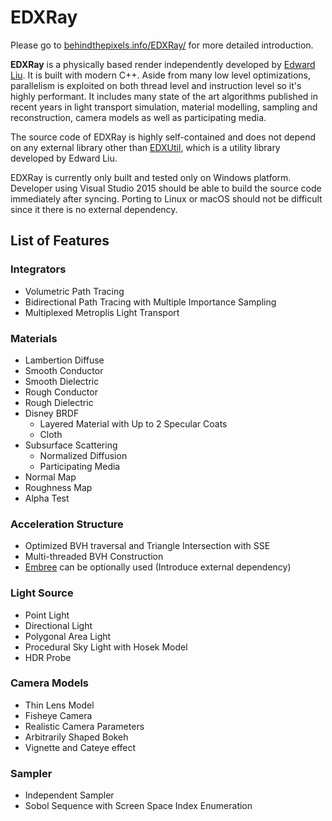 # EDXRay

Please go to [behindthepixels.info/EDXRay/](http://behindthepixels.info/EDXRay/) for more detailed introduction.

**EDXRay** is a physically based render independently developed by [Edward Liu](http://behindthepixels.info/). It is built with modern C++. Aside from many low level optimizations, parallelism is exploited on both thread level and instruction level so it's highly performant. It includes many state of the art algorithms published in recent years in light transport simulation, material modelling, sampling and reconstruction, camera models as well as participating media.

The source code of EDXRay is highly self-contained and does not depend on any external library other than [EDXUtil](https://github.com/EDXGraphics/EDXUtil), which is a utility library developed by Edward Liu.

EDXRay is currently only built and tested only on Windows platform. Developer using Visual Studio 2015 should be able to build the source code immediately after syncing. Porting to Linux or macOS should not be difficult since it there is no external dependency.

## List of Features

### Integrators
- Volumetric Path Tracing
- Bidirectional Path Tracing with Multiple Importance Sampling
- Multiplexed Metroplis Light Transport

### Materials
- Lambertion Diffuse
- Smooth Conductor
- Smooth Dielectric
- Rough Conductor
- Rough Dielectric
- Disney BRDF
  - Layered Material with Up to 2 Specular Coats
  - Cloth
- Subsurface Scattering
  - Normalized Diffusion
  - Participating Media
- Normal Map
- Roughness Map
- Alpha Test

### Acceleration Structure
- Optimized BVH traversal and Triangle Intersection with SSE
- Multi-threaded BVH Construction
- [Embree](https://embree.github.io/) can be optionally used (Introduce external dependency)

### Light Source
- Point Light
- Directional Light
- Polygonal Area Light
- Procedural Sky Light with Hosek Model
- HDR Probe

### Camera Models
- Thin Lens Model
- Fisheye Camera
- Realistic Camera Parameters
- Arbitrarily Shaped Bokeh
- Vignette and Cateye effect

### Sampler
- Independent Sampler
- Sobol Sequence with Screen Space Index Enumeration
